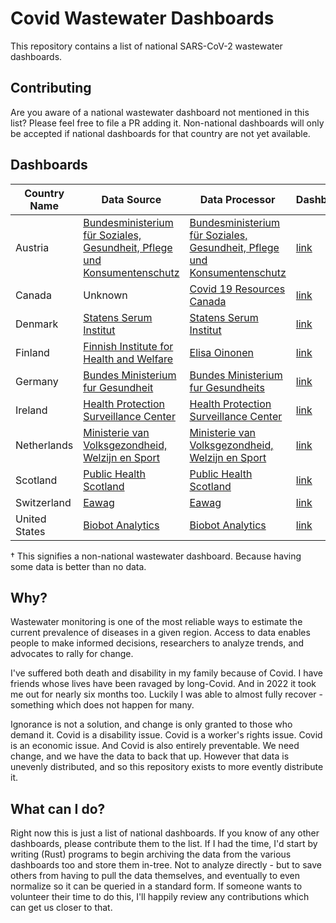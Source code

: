 # Covid Wastewater Dashboards

This repository contains a list of national SARS-CoV-2 wastewater dashboards.

## Contributing

Are you aware of a national wastewater dashboard not mentioned in this list?
Please feel free to file a PR adding it. Non-national dashboards will only be
accepted if national dashboards for that country are not yet available.

## Dashboards

| Country Name  | Data Source                                                                        | Data Processor                                                                     | Dashboard                       |
| ------------- | ---------------------------------------------------------------------------------- | ---------------------------------------------------------------------------------- | ------------------------------- |
| Austria       | [Bundesministerium für Soziales, Gesundheit, Pflege und Konsumentenschutz][bsgpkg] | [Bundesministerium für Soziales, Gesundheit, Pflege und Konsumentenschutz][bsgpkg] | [link][austria]                 |
| Canada        | Unknown                                                                            | [Covid 19 Resources Canada](https://covid19resources.ca/about-us/)                 | [link][canada]                  |
| Denmark       | [Statens Serum Institut][SSI]                                                      | [Statens Serum Institut][SSI]                                                      | [link][denmark]                 |
| Finland       | [Finnish Institute for Health and Welfare][THL]                                    | [Elisa Oinonen](https://www.linkedin.com/in/elisaoi/)                              | [link][finland]                 |
| Germany       | [Bundes Ministerium fur Gesundheit][bmg]                                           | [Bundes Ministerium fur Gesundheits][bmg]                                          | [link][germany]                 |
| Ireland       | [Health Protection Surveillance Center][hpsc]                                      | [Health Protection Surveillance Center][hpsc]                                      | [link][ireland]                 |
| Netherlands   | [Ministerie van Volksgezondheid, Welzijn en Sport][vws]                            | [Ministerie van Volksgezondheid, Welzijn en Sport][vws]                            | [link][netherlands]             |
| Scotland      | [Public Health Scotland][phs]                                                      | [Public Health Scotland][phs]                                                      | [link][scotland]                |
| Switzerland   | [Eawag][Eawag]                                                                     | [Eawag][Eawag]                                                                     | [link][switzerland]             |
| United States | [Biobot Analytics](https://biobot.io/about/)                                       | [Biobot Analytics](https://biobot.io/about/)                                       | [link](https://biobot.io/data/) |

[austria]: https://abwassermonitoring.at/dashboard/
[germany]: https://corona-pandemieradar.de/de/abwasser
[denmark]: https://www.ssi.dk/sygdomme-beredskab-og-forskning/sygdomsovervaagning/c/covid-19---spildevandsovervaagning
[finland]: https://www.koronatilastot.fi/fi/jatevesi/
[ireland]: https://www.hpsc.ie/a-z/nationalwastewatersurveillanceprogramme/2024wastewatersurveillanceprogrammereports/
[canada]: https://covid19resources.ca/covid-hazard-index
[netherlands]: https://coronadashboard.rijksoverheid.nl/landelijk/rioolwater
[scotland]: https://scotland.shinyapps.io/phs-respiratory-covid-19/
[switzerland]: https://sensors-eawag.ch/sars/geneve.html

[bsgpkg]: https://www.sozialministerium.at
[SSI]: https://www.ssi.dk
[THL]: https://thl.fi/en/main-page
[bmg]: https://www.bundesgesundheitsministerium.de
[vws]: https://www.rijksoverheid.nl/ministeries/ministerie-van-volksgezondheid-welzijn-en-sport
[hpsc]: https://www.hpsc.ie
[phs]: https://www.publichealthscotland.scot
[Eawag]: https://www.eawag.ch/en/

† This signifies a non-national wastewater dashboard. Because having some data
is better than no data.

## Why?

Wastewater monitoring is one of the most reliable ways to estimate the current
prevalence of diseases in a given region. Access to data enables people to make
informed decisions, researchers to analyze trends, and advocates to rally for
change.

I've suffered both death and disability in my family because of Covid. I have
friends whose lives have been ravaged by long-Covid. And in 2022 it took me out
for nearly six months too. Luckily I was able to almost fully recover -
something which does not happen for many.

Ignorance is not a solution, and change is only granted to those who demand it.
Covid is a disability issue. Covid is a worker's rights issue. Covid is an
economic issue. And Covid is also entirely preventable. We need change, and we
have the data to back that up. However that data is unevenly distributed, and so
this repository exists to more evently distribute it.

## What can I do?

Right now this is just a list of national dashboards. If you know of any other
dashboards, please contribute them to the list. If I had the time, I'd start
by writing (Rust) programs to begin archiving the data from the various dashboards
too and store them in-tree. Not to analyze directly - but to save others from
having to pull the data themselves, and eventually to even normalize so it can
be queried in a standard form. If someone wants to volunteer their time to do
this, I'll happily review any contributions which can get us closer to that.
